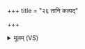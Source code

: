 +++
title = "२६ तानि कल्पद्"

+++
<details><summary>मूलम् (VS)</summary>

तानि॒ कल्प॑द् ब्रह्मचा॒री स॑लि॒लस्य॑ पृ॒ष्ठे तपो॑ऽतिष्ठत्त॒प्यमा॑नः समु॒द्रे। स स्ना॒तो ब॒भ्रुः पि॑ङ्ग॒लः पृ॑थि॒व्यां ब॒हु रो॑चते ॥
</details>